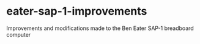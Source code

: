 # eater-sap-1-improvements
Improvements and modifications made to the Ben Eater SAP-1 breadboard computer
